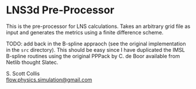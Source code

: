 # LNS3d Pre-Processor

This is the pre-processor for LNS calculations.  Takes an arbitrary grid
file as input and generates the metrics using a finite difference scheme.

TODO:  add back in the B-spline appraoch (see the original implementation in
the `src` directory).  This should be easy since I have duplicated the IMSL
B-spline routines using the original PPPack by C. de Boor available from
Netlib thought Slatec.

S. Scott Collis\
flow.physics.simulation@gmail.com
